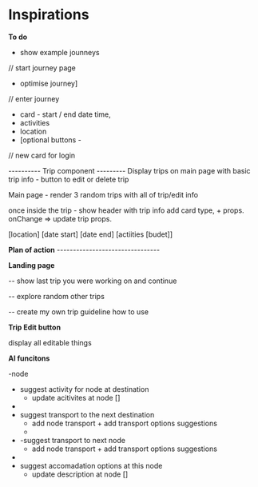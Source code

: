 # Inspirations

**To do**

- show example jounneys

// start journey page

- optimise journey]

// enter journey

- card - start / end date time,
- activities
- location
- [optional buttons -

// new card for login

---------- Trip component ---------
Display trips on main page with basic trip info - button to edit or delete trip

Main page - render 3 random trips with all of trip/edit info

once inside the trip - show header with trip info
add card
type, + props.
onChange => update trip props.

<add legs card>
[location]
[date start]
[date end]
[actiities
[budet]]

**Plan of action** --------------------------------

**Landing page**

-- show last trip you were working on and continue

-- explore random other trips

-- create my own trip guideline how to use

**Trip Edit button**

display all editable things

**AI funcitons**

-node

- suggest activity for node at destination
  - update acitivites at node []
-
- suggest transport to the next destination
  - add node transport + add transport options suggestions
  -
- -suggest transport to next node
  - add node transport + add transport options suggestions
-
- suggest accomadation options at this node
  - update description at node []
